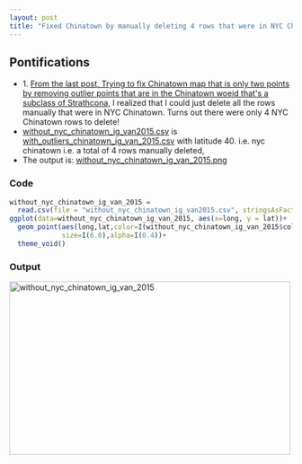 ```yaml
---
layout: post
title: "Fixed Chinatown by manually deleting 4 rows that were in NYC Chinatown"
---
```


## Pontifications

* 1\. [From the last post, Trying to fix Chinatown map that is only two points by removing outlier points that are in the Chinatown woeid that's a subclass of Strathcona,](http://rolandtanglao.com/2017/10/14/p1-trying-to-fix-chinatown-map-by-removing-the-woeid-that-is-subclass-of-strathcona/) I realized that I could just delete all the rows manually that were in NYC Chinatown. Turns out there were only 4 NYC Chinatown rows to delete!
* [without\_nyc_chinatown\_ig\_van2015.csv](https://github.com/rtanglao/ig-ggmap/blob/master/WITH_NEIGHBOURHOOD_CSV_FILES_FOR_GGMAP_2015/CHROMELESS_MAPS_FOR_EACH_NEIGHBOURHOOD/without_nyc_chinatown_ig_van2015.csv) is [with\_outliers\_chinatown\_ig\_van\_2015.csv](https://github.com/rtanglao/ig-ggmap/blob/master/WITH_NEIGHBOURHOOD_CSV_FILES_FOR_GGMAP_2015/CHROMELESS_MAPS_FOR_EACH_NEIGHBOURHOOD/with_outliers_chinatown_ig_van_2015.csv) with latitude 40. i.e. nyc chinatown i.e. a total of 4 rows manually deleted, 
* The output is: [without\_nyc_chinatown\_ig\_van\_2015.png](https://github.com/rtanglao/ig-ggmap/blob/master/WITH_NEIGHBOURHOOD_CSV_FILES_FOR_GGMAP_2015/CHROMELESS_MAPS_FOR_EACH_NEIGHBOURHOOD/without_nyc_chinatown_ig_van_2015.png)

### Code 

```R
without_nyc_chinatown_ig_van_2015 = 
  read.csv(file = "without_nyc_chinatown_ig_van2015.csv", stringsAsFactors = F)
ggplot(data=without_nyc_chinatown_ig_van_2015, aes(x=long, y = lat))+
  geom_point(aes(long,lat,color=I(without_nyc_chinatown_ig_van_2015$colour)),
             size=I(6.0),alpha=I(0.4))+
  theme_void()
```
  
### Output

<a data-flickr-embed="true"  href="https://www.flickr.com/photos/roland/37007000804/in/dateposted-public/" title="without_nyc_chinatown_ig_van_2015"><img src="https://farm5.staticflickr.com/4494/37007000804_482fa51665.jpg" width="500" height="309" alt="without_nyc_chinatown_ig_van_2015"></a><script async src="//embedr.flickr.com/assets/client-code.js" charset="utf-8"></script>